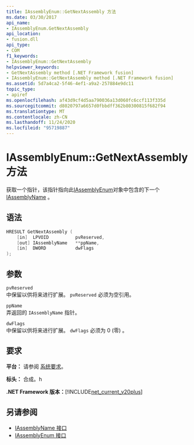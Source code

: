 ```yaml
---
title: IAssemblyEnum::GetNextAssembly 方法
ms.date: 03/30/2017
api_name:
- IAssemblyEnum.GetNextAssembly
api_location:
- fusion.dll
api_type:
- COM
f1_keywords:
- IAssemblyEnum::GetNextAssembly
helpviewer_keywords:
- GetNextAssembly method [.NET Framework fusion]
- IAssemblyEnum::GetNextAssembly method [.NET Framework fusion]
ms.assetid: 5d7a4ca2-5f46-4ef1-a9a2-257884e9dc11
topic_type:
- apiref
ms.openlocfilehash: af43d9cf4d5aa790036a13d060fc6ccf113f335d
ms.sourcegitcommit: d8020797a6657d0fbbdff362b80300815f682f94
ms.translationtype: MT
ms.contentlocale: zh-CN
ms.lasthandoff: 11/24/2020
ms.locfileid: "95719887"
---
```

# <a name="iassemblyenumgetnextassembly-method"></a>IAssemblyEnum::GetNextAssembly 方法

获取一个指针，该指针指向此[IAssemblyEnum](iassemblyenum-interface.md)对象中包含的下一个[IAssemblyName](iassemblyname-interface.md) 。  
  
## <a name="syntax"></a>语法  
  
```cpp  
HRESULT GetNextAssembly (  
    [in]  LPVOID          pvReserved,  
    [out] IAssemblyName   **ppName,  
    [in]  DWORD           dwFlags  
);  
```  
  
## <a name="parameters"></a>参数  

 `pvReserved`  
 中保留以供将来进行扩展。 `pvReserved` 必须为空引用。  
  
 `ppName`  
 弄返回的 `IAssemblyName` 指针。  
  
 `dwFlags`  
 中保留以供将来进行扩展。 `dwFlags` 必须为 0 (零) 。  
  
## <a name="requirements"></a>要求  

 **平台：** 请参阅 [系统要求](../../get-started/system-requirements.md)。  
  
 **标头：** 合成。h  
  
 **.NET Framework 版本：**[!INCLUDE[net_current_v20plus](../../../../includes/net-current-v20plus-md.md)]  
  
## <a name="see-also"></a>另请参阅

- [IAssemblyName 接口](iassemblyname-interface.md)
- [IAssemblyEnum 接口](iassemblyenum-interface.md)
